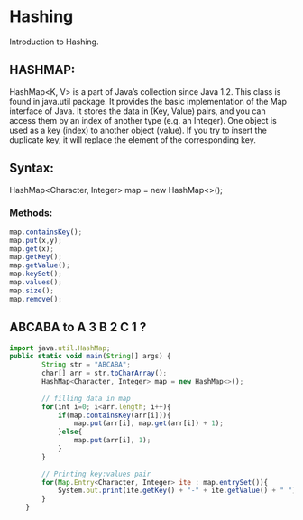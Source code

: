 # Hashing
Introduction to Hashing.

## HASHMAP:
HashMap<K, V> is a part of Java’s collection since Java 1.2. This class is found in java.util package. It provides the basic implementation of the Map interface of Java. It stores the data in (Key, Value) pairs, and you can access them by an index of another type (e.g. an Integer). One object is used as a key (index) to another object (value). If you try to insert the duplicate key, it will replace the element of the corresponding key.

## Syntax:
HashMap<Character, Integer> map = new HashMap<>();

### Methods:
```js
map.containsKey();
map.put(x,y);
map.get(x);
map.getKey();
map.getValue();
map.keySet();
map.values();
map.size();
map.remove();
```

## ABCABA to A 3 B 2 C 1 ?
```js
import java.util.HashMap;
public static void main(String[] args) {
        String str = "ABCABA";
        char[] arr = str.toCharArray();
        HashMap<Character, Integer> map = new HashMap<>();
        
        // filling data in map
        for(int i=0; i<arr.length; i++){
            if(map.containsKey(arr[i])){
                map.put(arr[i], map.get(arr[i]) + 1);
            }else{
                map.put(arr[i], 1);
            }
        }
        
        // Printing key:values pair
        for(Map.Entry<Character, Integer> ite : map.entrySet()){
            System.out.print(ite.getKey() + "-" + ite.getValue() + " ");
        }
    }
```

